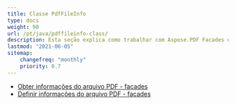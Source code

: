 ```yaml
---
title: Classe PdfFileInfo
type: docs
weight: 90
url: /pt/java/pdffileinfo-class/
description: Esta seção explica como trabalhar com Aspose.PDF Facades usando a Classe PdfFileInfo.
lastmod: "2021-06-05"
sitemap:
    changefreq: "monthly"
    priority: 0.7
---
```


- [Obter informações do arquivo PDF - facades](/pdf/pt/java/get-pdf-information/)
- [Definir informações do arquivo PDF - facades](/pdf/pt/java/set-pdf-information/)